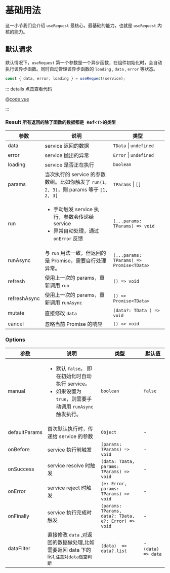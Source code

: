 # 基础用法

这一小节我们会介绍 `useRequest` 最核心，最基础的能力，也就是 `useRequest` 内核的能力。

## 默认请求

默认情况下，`useRequest` 第一个参数是一个异步函数，在组件初始化时，会自动执行该异步函数。同时自动管理该异步函数的 `loading` , `data` , `error` 等状态。

```js
const { data, error, loading } = useRequest(service);
```

<useRequest-basic-demo />

::: details 点击查看代码

@[code vue](./demo.vue)

:::

### Result `所有返回的除了函数的数据都是 Ref<T>的类型`

| 参数         | 说明                                                                                                     | 类型                                     |
| ------------ | -------------------------------------------------------------------------------------------------------- | ---------------------------------------- |
| data         | service 返回的数据                                                                                       | `TData` \| `undefined`                   |
| error        | service 抛出的异常                                                                                       | `Error` \| `undefined`                   |
| loading      | service 是否正在执行                                                                                     | `boolean`                                |
| params       | 当次执行的 service 的参数数组。比如你触发了 `run(1, 2, 3)`，则 params 等于 `[1, 2, 3]`                   | `TParams` \| `[]`                        |
| run          | <ul><li> 手动触发 service 执行，参数会传递给 service</li><li>异常自动处理，通过 `onError` 反馈</li></ul> | `(...params: TParams) => void`           |
| runAsync     | 与 `run` 用法一致，但返回的是 Promise，需要自行处理异常。                                                | `(...params: TParams) => Promise<TData>` |
| refresh      | 使用上一次的 params，重新调用 `run`                                                                      | `() => void`                             |
| refreshAsync | 使用上一次的 params，重新调用 `runAsync`                                                                 | `() => Promise<TData>`                   |
| mutate       | 直接修改 `data`                                                                                          | `(data?: TData ) => void`                |
| cancel       | 忽略当前 Promise 的响应                                                                                  | `() => void`                             |

### Options

| 参数          | 说明                                                                                                                              | 类型                                                 | 默认值              |
| ------------- | --------------------------------------------------------------------------------------------------------------------------------- | ---------------------------------------------------- | ------------------- |
| manual        | <ul><li> 默认 `false`。 即在初始化时自动执行 service。</li><li>如果设置为 `true`，则需要手动调用 `runAsync` 触发执行。 </li></ul> | `boolean`                                            | `false`             |
| defaultParams | 首次默认执行时，传递给 service 的参数                                                                                             | `Object`                                             | -                   |
| onBefore      | service 执行前触发                                                                                                                | `(params: TParams) => void`                          | -                   |
| onSuccess     | service resolve 时触发                                                                                                            | `(data: TData, params: TParams) => void`             | -                   |
| onError       | service reject 时触发                                                                                                             | `(e: Error, params: TParams) => void`                | -                   |
| onFinally     | service 执行完成时触发                                                                                                            | `(params: TParams, data?: TData, e?: Error) => void` | -                   |
| dataFilter    | 直接修改 `data` ,对返回的数据做处理,比如需要返回 data 下的 list,`注意对data做空判断`                                              | `(data)  => data?.list`                              | - `(data)  => data` |
